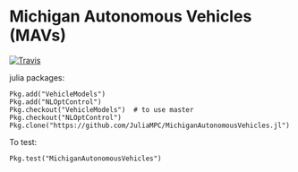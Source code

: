 # Michigan Autonomous Vehicles (MAVs)

[![Travis](https://travis-ci.org/JuliaMPC/MichiganAutonomousVehicles.jl.svg?branch=master)](https://travis-ci.org/JuliaMPC/MichiganAutonomousVehicles.jl)

julia packages:
```
Pkg.add("VehicleModels")
Pkg.add("NLOptControl")
Pkg.checkout("VehicleModels")  # to use master
Pkg.checkout("NLOptControl")
Pkg.clone("https://github.com/JuliaMPC/MichiganAutonomousVehicles.jl")
```

To test:
```
Pkg.test("MichiganAutonomousVehicles")
```
